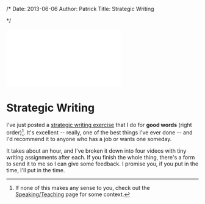 /*
Date: 2013-06-06
Author: Patrick
Title: Strategic Writing

*/
<div class="searchblob">
<div class="videoWrapper" style="margin:auto 0">
	<iframe src="//www.youtube.com/embed/d71XuY46hOs" frameborder="0" allowfullscreen></iframe>
</div>
</div>


# Strategic Writing

I've just posted a [strategic writing exercise](http://goodwordsrightorder.com/exercise) that I do for **good words** (right order)[^1]. It's excellent -- really, one of the best things I've ever done -- and I'd recommend it to anyone who has a job or wants one someday.

It takes about an hour, and I've broken it down into four videos with tiny writing assignments after each. If you finish the whole thing, there's a form to send it to me so I can give some feedback. I promise you, if you put in the time, I'll put in the time.

[^1]: If none of this makes any sense to you, check out the [Speaking/Teaching](/speaking.md) page for some context.